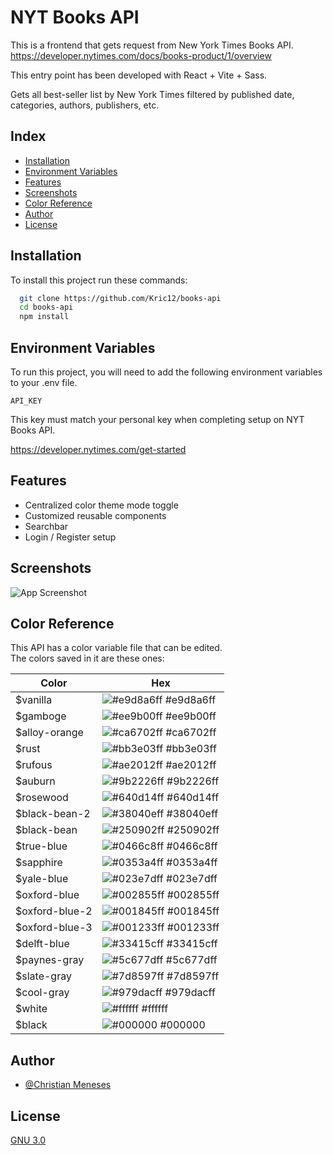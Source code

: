 
# NYT Books API

This is a frontend that gets request from New York Times Books API.
https://developer.nytimes.com/docs/books-product/1/overview

This entry point has been developed with React + Vite + Sass.

Gets all best-seller list by New York Times filtered by published date, categories, authors, publishers, etc.

## Index

- [Installation](https://github.com/Kric12/books-api/#installation)
- [Environment Variables](https://github.com/Kric12/books-api/#environment-variables)
- [Features](https://github.com/Kric12/books-api/#features)
- [Screenshots](https://github.com/Kric12/books-api/#screenshots)
- [Color Reference](https://github.com/Kric12/books-api/#color-reference)
- [Author](https://github.com/Kric12/books-api/#author)
- [License](https://github.com/Kric12/books-api/#license)

## Installation

To install this project run these commands:

```bash
  git clone https://github.com/Kric12/books-api
  cd books-api
  npm install
```
    
## Environment Variables

To run this project, you will need to add the following environment variables to your .env file.

`API_KEY`

This key must match your personal key when completing setup on NYT Books API.

https://developer.nytimes.com/get-started
## Features

- Centralized color theme mode toggle
- Customized reusable components
- Searchbar
- Login / Register setup


## Screenshots

![App Screenshot](https://via.placeholder.com/468x300?text=App+Screenshot+Here)

## Color Reference

This API has a color variable file that can be edited. \
The colors saved in it are these ones:

| Color             | Hex                                                                |
| ----------------- | ------------------------------------------------------------------ |
| $vanilla | ![ #e9d8a6ff](https://via.placeholder.com/10/e9d8a6ff?text=+)  #e9d8a6ff |
| $gamboge | ![ #ee9b00ff](https://via.placeholder.com/10/ee9b00ff?text=+)  #ee9b00ff |
| $alloy-orange | ![ #ca6702ff](https://via.placeholder.com/10/ca6702ff?text=+)  #ca6702ff 
| $rust | ![ #bb3e03ff](https://via.placeholder.com/10/bb3e03ff?text=+)  #bb3e03ff |
| $rufous | ![ #ae2012ff](https://via.placeholder.com/10/ae2012ff?text=+)  #ae2012ff |
| $auburn | ![ #9b2226ff](https://via.placeholder.com/10/9b2226ff?text=+)  #9b2226ff |
| $rosewood | ![ #640d14ff](https://via.placeholder.com/10/640d14ff?text=+)  #640d14ff |
| $black-bean-2 | ![ #38040eff](https://via.placeholder.com/10/38040eff?text=+)  #38040eff 
| $black-bean | ![ #250902ff](https://via.placeholder.com/10/250902ff?text=+)  #250902ff |
| $true-blue | ![ #0466c8ff](https://via.placeholder.com/10/0466c8ff?text=+)  #0466c8ff |
| $sapphire | ![ #0353a4ff](https://via.placeholder.com/10/0353a4ff?text=+)  #0353a4ff |
| $yale-blue | ![ #023e7dff](https://via.placeholder.com/10/023e7dff?text=+)  #023e7dff |
| $oxford-blue | ![ #002855ff](https://via.placeholder.com/10/002855ff?text=+)  #002855ff |
| $oxford-blue-2 | ![ #001845ff](https://via.placeholder.com/10/001845ff?text=+)  #001845ff |
| $oxford-blue-3 | ![ #001233ff](https://via.placeholder.com/10/001233ff?text=+)  #001233ff |
| $delft-blue | ![ #33415cff](https://via.placeholder.com/10/33415cff?text=+)  #33415cff |
| $paynes-gray | ![ #5c677dff](https://via.placeholder.com/10/5c677dff?text=+)  #5c677dff |
| $slate-gray | ![ #7d8597ff](https://via.placeholder.com/10/7d8597ff?text=+)  #7d8597ff |
| $cool-gray | ![ #979dacff](https://via.placeholder.com/10/979dacff?text=+)  #979dacff |
| $white | ![ #ffffff](https://via.placeholder.com/10/ffffff?text=+)  #ffffff |
| $black | ![ #000000](https://via.placeholder.com/10/000000?text=+)  #000000 |

## Author

- [@Christian Meneses](https://www.github.com/Kric12)

## License

[GNU 3.0](https://github.com/Kric12/books-api/blob/main/LICENSE)
